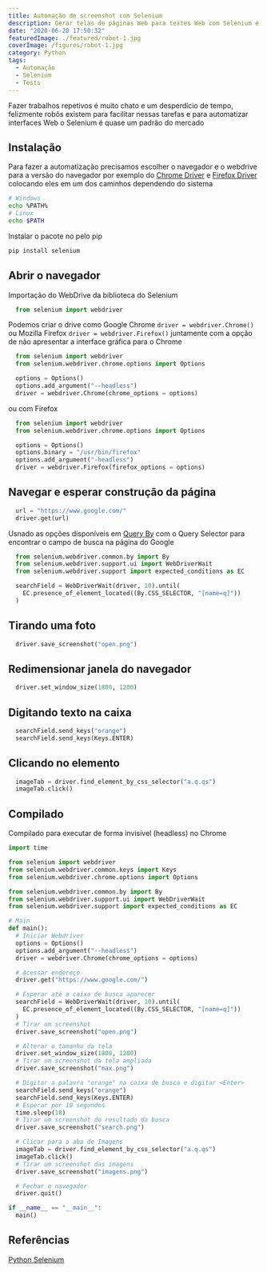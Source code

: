 ```yaml
---
title: Automação de screenshot com Selenium
description: Gerar telas de páginas Web para testes Web com Selenium e Python
date: "2020-06-20 17:50:32"
featuredImage: ./featured/robot-1.jpg
coverImage: /figures/robot-1.jpg
category: Python
tags:
  - Automação
  - Selenium
  - Tests
---
```


Fazer trabalhos repetivos é muito chato e um desperdício de tempo, felizmente robôs existem para facilitar nessas tarefas e para automatizar interfaces Web o Selenium é quase um padrão do mercado

## Instalação

Para fazer a automatização precisamos escolher o navegador e o webdrive para a versão do navegador por exemplo do [Chrome Driver](https://chromedriver.chromium.org/downloads) e [Firefox Driver](https://github.com/mozilla/geckodriver/releases) colocando eles em um dos caminhos dependendo do sistema

```bash
# Windows
echo %PATH%
# Linux
echo $PATH
```

Instalar o pacote no pelo pip

```bash
pip install selenium
```

## Abrir o navegador

Importação do WebDrive da biblioteca do Selenium

```python
  from selenium import webdriver
```

Podemos criar o drive como Google Chrome `driver = webdriver.Chrome()` ou Mozilla Firefox `driver = webdriver.Firefox()` juntamente com a opção de não apresentar a interface gráfica para o Chrome

```python
  from selenium import webdriver
  from selenium.webdriver.chrome.options import Options

  options = Options()
  options.add_argument("--headless")
  driver = webdriver.Chrome(chrome_options = options)
```

ou com Firefox

```python
  from selenium import webdriver
  from selenium.webdriver.chrome.options import Options

  options = Options()
  options.binary = "/usr/bin/firefox"
  options.add_argument("-headless")
  driver = webdriver.Firefox(firefox_options = options)
```

## Navegar e esperar construção da página

```python
  url = "https://www.google.com/"
  driver.get(url)
```

Usnado as opções disponíveis em [Query By](https://www.selenium.dev/selenium/docs/api/py/webdriver/selenium.webdriver.common.by.html) com o Query Selector para encontrar o campo de busca na página do Google

```python
  from selenium.webdriver.common.by import By
  from selenium.webdriver.support.ui import WebDriverWait
  from selenium.webdriver.support import expected_conditions as EC

  searchField = WebDriverWait(driver, 10).until(
    EC.presence_of_element_located((By.CSS_SELECTOR, "[name=q]"))
  )
```

## Tirando uma foto

```python
  driver.save_screenshot("open.png")
```

## Redimensionar janela do navegador

```python
  driver.set_window_size(1800, 1200)
```

## Digitando texto na caixa

```python
  searchField.send_keys("orange")
  searchField.send_keys(Keys.ENTER)
```

## Clicando no elemento

```python
  imageTab = driver.find_element_by_css_selector("a.q.qs")
  imageTab.click()
```

## Compilado

Compilado para executar de forma invisível (headless) no Chrome

```python
import time

from selenium import webdriver
from selenium.webdriver.common.keys import Keys
from selenium.webdriver.chrome.options import Options

from selenium.webdriver.common.by import By
from selenium.webdriver.support.ui import WebDriverWait
from selenium.webdriver.support import expected_conditions as EC

# Main
def main():
  # Iniciar Webdriver
  options = Options()
  options.add_argument("--headless")
  driver = webdriver.Chrome(chrome_options = options)

  # Acessar endereço
  driver.get("https://www.google.com/")

  # Esperar até a caixa de busca aparecer
  searchField = WebDriverWait(driver, 10).until(
    EC.presence_of_element_located((By.CSS_SELECTOR, "[name=q]"))
  )
  # Tirar um screenshot
  driver.save_screenshot("open.png")

  # Alterar o tamanho da tela
  driver.set_window_size(1800, 1200)
  # Tirar um screenshot da tela ampliada
  driver.save_screenshot("max.png")

  # Digitar a palavra "orange" na caixa de busca e digitar <Enter>
  searchField.send_keys("orange")
  searchField.send_keys(Keys.ENTER)
  # Esperar por 10 segundos
  time.sleep(10)
  # Tirar um screenshot do resultado da busca
  driver.save_screenshot("search.png")

  # Clicar para a aba de Imagens
  imageTab = driver.find_element_by_css_selector("a.q.qs")
  imageTab.click()
  # Tirar um screenshot das imagens
  driver.save_screenshot("imagens.png")

  # Fechar o navegador
  driver.quit()

if __name__ == "__main__":
  main()
```

## Referências

[Python Selenium](https://www.selenium.dev/selenium/docs/api/py/)
